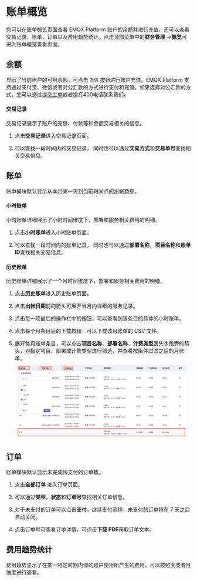 <!-- markdownlint-disable MD001 --> 
# 账单概览

您可以在账单概览页面查看 EMQX Platform 账户的余额并进行充值，还可以查看交易记录、账单、订单以及费用趋势统计。点击顶部菜单中的**财务管理** ->**概览**可进入账单概览查看页面。


## 余额

显示了当前账户的可用余额，可点击 `充值` 按钮进行账户充值。EMQX Platform 支持通过支付宝、微信或者对公汇款的方式进行支付和充值。如果选择对公汇款的方式，您可以通过[提交工单](../feature/tickets.md)或者拨打400电话联系我们。

#### 交易记录

交易记录展示了账户的充值、付款等和金额交易相关的信息。

1. 点击**交易记录**进入交易记录页面。

2. 可以查找一段时间内的交易记录， 同时也可以通过**交易方式**和**交易单号**查找相关交易信息。

## 账单

账单模块默认显示从本月第一天到当前时间点的出帐数额。

#### 小时账单

小时账单详细展示了小时时间维度下，部署和服务相关费用的明细。

1. 点击**小时账单**进入小时账单页面。

2. 可以查找一段时间内的账单记录， 同时也可以通过**部署名称**，**项目名称**和**账单 ID**查找相关交易信息。


#### 历史账单

历史账单详细展示了一个月时间维度下，部署和服务相关费用的明细。

1. 点击**历史账单**进入历史账单页面。

2. 点击**出帐日期**前的箭头可展开当月内详细的服务记录。

3. 点击每一项最后的操作栏中的按钮，可以查看到该条目的具体的小时账单。

4. 点击每个月条目后的下载按钮，可以下载该月账单的 CSV 文件。
5. 展开每月账单条目，可以点击**项目名称**、**部署名称**、**计费类型**表头字段旁的箭头，对指定项目、部署或计费类型进行筛选，并查看按条件过滤之后的月账单。
![filter](./_assets/bills_filter.png)

## 订单

账单模块默认显示未完成待支付的订单数。

1. 点击**全部订单** 进入订单页面。

2. 可以通过**类型**，**状态**和**订单号**查找相关订单信息。
3. 对于未支付的订单可以点击**支付**，继续支付流程，未支付的订单将在 7 天之后自动关闭。
4. 点击订单号可查看订单详情，可点击**下载 PDF**获取订单文本。

## 费用趋势统计

费用趋势显示了在某一特定时期内你的账户使用所产生的费用，可以按照天或者月维度进行查看。

